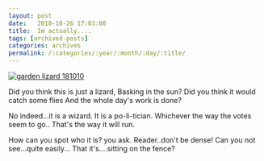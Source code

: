 ```yaml
---
layout: post
date:	2010-10-26 17:03:00
title:  Im actually....
tags: [archived-posts]
categories: archives
permalink: /:categories/:year/:month/:day/:title/
---
```

<a href="http://s835.photobucket.com/albums/zz275/dffrntpx/?action=view&current=IMG_4663.jpg" target="_blank"><img src="http://i835.photobucket.com/albums/zz275/dffrntpx/IMG_4663.jpg" border="0" alt="garden lizard 181010"></a>


Did you think this is just a lizard,
Basking  in the sun?
Did you think it would catch some flies
And the  whole day's work is done?

No indeed...it is a wizard.
It is  a po-li-tician.
Whichever the way the votes seem to go..
That's the way it will run.

How can you spot who it is? you ask.
Reader..don't be dense!
Can you not see...quite easily...
That it's....sitting on the fence?
